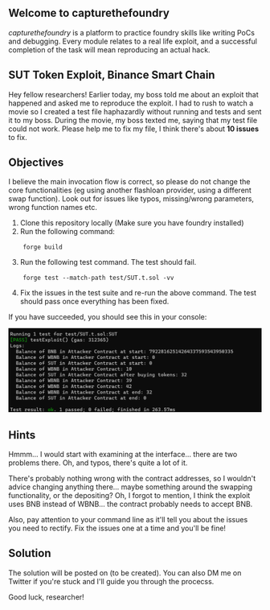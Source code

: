 
## Welcome to capturethefoundry

_capturethefoundry_ is a platform to practice foundry skills like writing PoCs and debugging. Every module relates to a real life exploit, and a successful completion of the task will mean reproducing an actual hack.

## SUT Token Exploit, Binance Smart Chain

Hey fellow researchers! Earlier today, my boss told me about an exploit that happened and asked me to reproduce the exploit. I had to rush to watch a movie so I created a test file haphazardly without running and tests and sent it to my boss. During the movie, my boss texted me, saying that my test file could not work. Please help me to fix my file, I think there's about **10 issues** to fix.

## Objectives

I believe the main invocation flow is correct, so please do not change the core functionalities (eg using another flashloan provider, using a different swap function). Look out for issues like typos, missing/wrong parameters, wrong function names etc.

1. Clone this repository locally (Make sure you have foundry installed)
2. Run the following command:

```
    forge build
```
3. Run the following test command. The test should fail.

```
    forge test --match-path test/SUT.t.sol -vv
```

4. Fix the issues in the test suite and re-run the above command. The test should pass once everything has been fixed.

If you have succeeded, you should see this in your console: 

![Sucessful Test](images/testsuccess.png)

## Hints

Hmmm... I would start with examining at the interface... there are two problems there. Oh, and typos, there's quite a lot of it.  

There's probably nothing wrong with the contract addresses, so I wouldn't advice changing anything there... maybe something around the swapping functionality, or the depositing? Oh, I forgot to mention, I think the exploit uses BNB instead of WBNB... the contract probably needs to accept BNB.

Also, pay attention to your command line as it'll tell you about the issues you need to rectify. Fix the issues one at a time and you'll be fine!

## Solution

The solution will be posted on (to be created). You can also DM me on Twitter if you're stuck and I'll guide you through the procecss.

Good luck, researcher!




